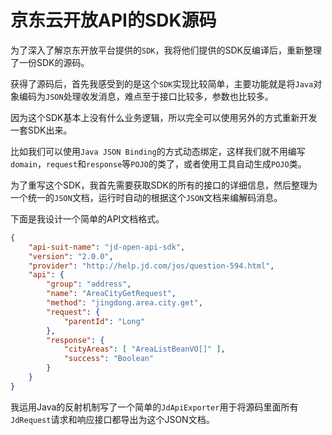# 京东云开放API的SDK源码

为了深入了解京东开放平台提供的`SDK`，我将他们提供的SDK反编译后，重新整理了一份SDK的源码。

获得了源码后，首先我感受到的是这个`SDK`实现比较简单，主要功能就是将`Java`对象编码为`JSON`处理收发消息，难点至于接口比较多，参数也比较多。

因为这个SDK基本上没有什么业务逻辑，所以完全可以使用另外的方式重新开发一套SDK出来。

比如我们可以使用`Java JSON Binding`的方式动态绑定，这样我们就不用编写`domain`，`request`和`response`等`POJO`的类了，或者使用工具自动生成`POJO`类。

为了重写这个SDK，我首先需要获取SDK的所有的接口的详细信息，然后整理为一个统一的`JSON`文档，运行时自动的根据这个`JSON`文档来编解码消息。

下面是我设计一个简单的API文档格式。

```json
{
	"api-suit-name": "jd-open-api-sdk",
	"version": "2.0.0",
	"provider": "http://help.jd.com/jos/question-594.html",
	"api": {
		"group": "address",
		"name": "AreaCityGetRequest",
		"method": "jingdong.area.city.get",
		"request": {
			"parentId": "Long"
		},
		"response": {
			"cityAreas": [ "AreaListBeanVO[]" ],
			"success": "Boolean"
		}
	}
}
```

我运用Java的反射机制写了一个简单的`JdApiExporter`用于将源码里面所有`JdRequest`请求和响应接口都导出为这个JSON文档。
